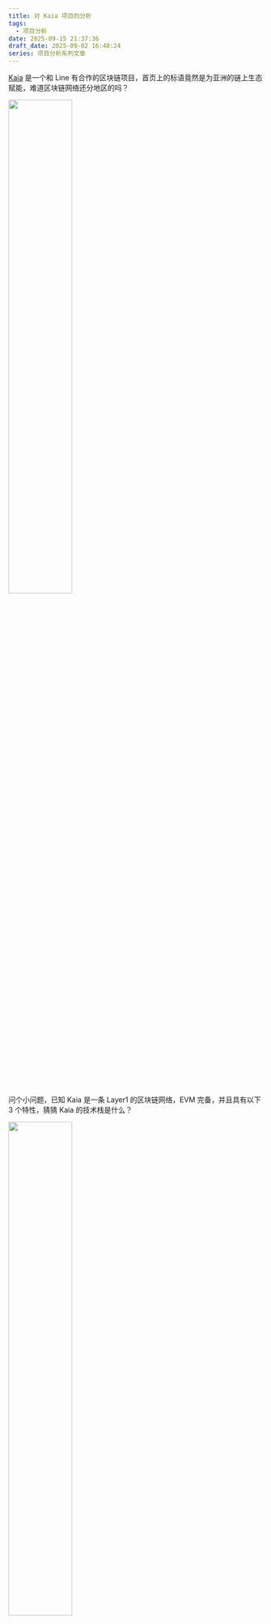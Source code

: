 ```yaml
---
title: 对 Kaia 项目的分析
tags:
  - 项目分析
date: 2025-09-15 21:37:36
draft_date: 2025-09-02 16:40:24
series: 项目分析系列文章
---
```



[Kaia](https://www.kaia.io/) 是一个和 Line 有合作的区块链项目，首页上的标语竟然是为亚洲的链上生态赋能，难道区块链网络还分地区的吗？

<img src="1.png" width="50%">

问个小问题，已知 Kaia 是一条 Layer1 的区块链网络，EVM 完备，并且具有以下 3 个特性，猜猜 Kaia 的技术栈是什么？

<img src="2.png" width="50%">

我自己的猜测是，Kaia 是用 Cosmos SDK + Evmos 方案搭建的一条链。因为 Kaia 的第 1 条特性很眼熟，明显是 Cosmos 链的指标。第 2 条则直接确定了是 PBFT 共识。第 3 条中规中矩。

结果怎么样呢，结果打脸了，Kaia 的技术实力比预期硬核，自己设计了叫 IBFT 的共识，整个链的 [节点代码](https://github.com/kaiachain/kaia?tab=readme-ov-file) 都是自己开发的，从 6 年前开始就有提交记录了！（不过话说开源了 6 年只有 46 个 star 是怎么回事？）

### EVM 完备

不得不承认，Kaia 的节点源码很硬核，全部代码都是自己开发的，几乎没有引入外部的依赖。

比如 Kaia 的 [文档](https://docs.kaia.io/build/smart-contracts/) 中说，Kaia 支持以太坊的智能合约。是怎么支持的呢？一般的链可能会直接用 Geth 的节点，或者至少引用 go-ethereum 的依赖。Kaia 是怎么做的呢？Kaia 自己 [实现](https://github.com/kaiachain/kaia/blob/dev/blockchain/vm/evm.go#L71) 了一个 EVM：

<img src="3.png" width="100%">

在 [opcodes.go](https://github.com/kaiachain/kaia/blob/dev/blockchain/vm/opcodes.go) 文件中能看到完整的 OpCode 的定义：

<img src="4.png" width="100%">

这不是一件简单的事情！开发一个 [玩具 EVM](https://smallyu.net/2025/05/11/%E6%83%B3%E5%BC%80%E5%8F%91%E4%B8%80%E4%B8%AA%E6%9C%80%E5%B0%8FEVM%E8%99%9A%E6%8B%9F%E6%9C%BA/) 也许并不难，但是要完全实现 EVM 的特性，做到生产级别可用，真不是一件容易的事情！

就在我惊讶于 Kaia 的硬核程度的时候，我忽然想到什么，再仔细看了一下 Kaia 的代码，注意开头的这句话：

<img src="5.png" width="90%">

算是一定程度上可以理解了，Kaia 虽然没有以外部依赖的方式引入 go-ethereum，但是把 go-ethereum 其中的代码原文件复制到了项目中，“假装” 是自己的代码。

再来对比一下 vm 相关部分的代码文件，这是 Kaia 的：

<img src="6.png" width="50%">

这是 go-ethereum 的：

<img src="7.png" width="50%">

几乎一模一样。这下 “破案” 了。Kaia 要真有实力自己开发一个 EVM，那还真是对不起仓库里的 46 个 star 了。

### PBFT

对于共识部分，我一开始的理解有误。仔细看了一下，其实 Kaia 直接在 [文档](https://docs.kaia.io/learn/consensus-mechanism/#consensus-mechanism-in-kaia-) 里说，自己用了 [Istanbul BFT](https://github.com/Consensys/quorum/blob/master/consensus/istanbul/qbft/core/core.go#L312) 的代码，Kaia 倒是没有想虚假宣传，我还翻了半天代码。

可以看到整个 Kaia 的节点代码，是 fork 自以太坊的，然后把 Istanbul BFT 集成到了原本的代码中，形成了现在的节点。这种做派，把别人的源码拿过来，改改这个、改改那个、集成一下，有没有一点似曾相识的感觉呢，是不是很像国产的联盟链的风格。

### 小结

总的来说，Kaia 在技术上没有太多让人眼前一亮的地方，因为最近在亚洲有一些宣讲的会议，我才注意到这个项目。总体感觉是一条中规中矩的链吧，没有技术亮点，应该不会引起市场的关注。

